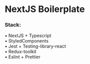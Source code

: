 # NextJS Boilerplate

### Stack:
• NextJS + Typescript<br />
• StyledComponents<br />
• Jest + Testing-library-react<br />
• Redux-toolkit<br />
• Eslint + Prettier<br />
